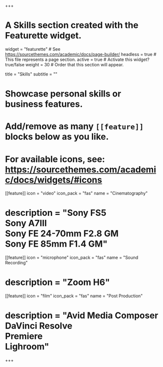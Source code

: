 +++
# A Skills section created with the Featurette widget.
widget = "featurette"  # See https://sourcethemes.com/academic/docs/page-builder/
headless = true  # This file represents a page section.
active = true  # Activate this widget? true/false
weight = 30  # Order that this section will appear.

title = "Skills"
subtitle = ""

# Showcase personal skills or business features.
# 
# Add/remove as many `[[feature]]` blocks below as you like.
# 
# For available icons, see: https://sourcethemes.com/academic/docs/widgets/#icons

[[feature]]
  icon = "video"
  icon_pack = "fas"
  name = "Cinematography"
  # description = "Sony FS5<br>Sony A7III<br>Sony FE 24-70mm F2.8 GM<br>Sony FE 85mm F1.4 GM"

[[feature]]
  icon = "microphone"
  icon_pack = "fas"
  name = "Sound Recording"
  # description = "Zoom H6"

[[feature]]
  icon = "film"
  icon_pack = "fas"
  name = "Post Production"
  # description = "Avid Media Composer<br>DaVinci Resolve<br>Premiere<br>Lighroom"

+++
